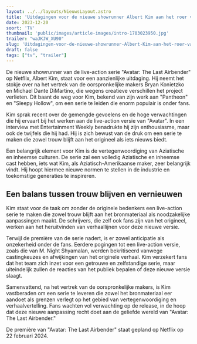 ```yaml
---
layout: ../../layouts/NieuwsLayout.astro
title: 'Uitdagingen voor de nieuwe showrunner Albert Kim aan het roer van Netflix "Avatar: The Last Airbender"'
date: 2023-12-20
soort: 'TV'
thumbnail: 'public/images/article-images/intro-1703023950.jpg'
trailer: "waJKJW_XU90"
slug: 'Uitdagingen-voor-de-nieuwe-showrunner-Albert-Kim-aan-het-roer-van-Netflix-Avatar-The-Last-Airbender'
draft: false
tags: ["tv", "trailer"]
---
```



De nieuwe showrunner van de live-action serie "Avatar: The Last Airbender" op Netflix, Albert Kim, staat voor een aanzienlijke uitdaging. Hij neemt het stokje over na het vertrek van de oorspronkelijke makers Bryan Konietzko en Michael Dante DiMartino, die wegens creatieve verschillen het project verlieten. Dit baant de weg voor Kim, bekend van zijn werk aan "Pantheon" en "Sleepy Hollow", om een serie te leiden die enorm populair is onder fans.

Kim sprak recent over de gemengde gevoelens en de hoge verwachtingen die hij ervaart bij het werken aan de live-action versie van "Avatar". In een interview met Entertainment Weekly benadrukte hij zijn enthousiasme, maar ook de twijfels die hij had. Hij is zich bewust van de druk om een serie te maken die zowel trouw blijft aan het origineel als iets nieuws biedt.

Een belangrijk element voor Kim is de vertegenwoordiging van Aziatische en inheemse culturen. De serie zal een volledig Aziatische en inheemse cast hebben, iets wat Kim, als Aziatisch-Amerikaanse maker, zeer belangrijk vindt. Hij hoopt hiermee nieuwe normen te stellen in de industrie en toekomstige generaties te inspireren.

## Een balans tussen trouw blijven en vernieuwen

Kim staat voor de taak om zonder de originele bedenkers een live-action serie te maken die zowel trouw blijft aan het bronmateriaal als noodzakelijke aanpassingen maakt. De schrijvers, die zelf ook fans zijn van het origineel, werken aan het heruitvinden van verhaallijnen voor deze nieuwe versie.

Terwijl de première van de serie nadert, is er zowel anticipatie als onzekerheid onder de fans. Eerdere pogingen tot een live-action versie, zoals die van M. Night Shyamalan, werden bekritiseerd vanwege castingkeuzes en afwijkingen van het originele verhaal. Kim verzekert fans dat het team zich inzet voor een getrouwe en zelfstandige serie, maar uiteindelijk zullen de reacties van het publiek bepalen of deze nieuwe versie slaagt.

Samenvattend, na het vertrek van de oorspronkelijke makers, is Kim vastberaden om een serie te leveren die zowel het bronmateriaal eer aandoet als grenzen verlegt op het gebied van vertegenwoordiging en verhaalvertelling. Fans wachten vol verwachting op de release, in de hoop dat deze nieuwe aanpassing recht doet aan de geliefde wereld van "Avatar: The Last Airbender."

De première van "Avatar: The Last Airbender" staat gepland op Netflix op 22 februari 2024.
